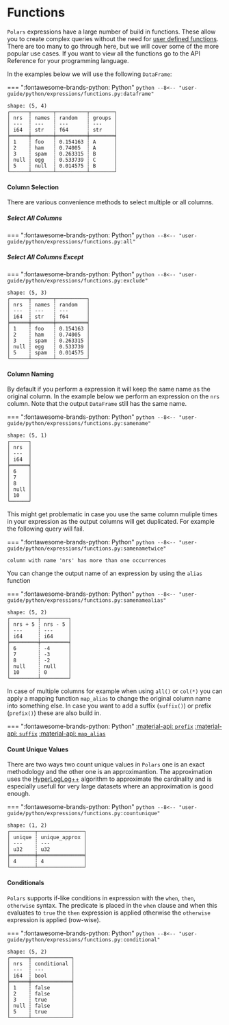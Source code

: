 # Functions

`Polars` expressions have a large number of build in functions. These allow you to create complex queries without the need for [user defined functions](user-defined-functions.md). There are too many to go through here, but we will cover some of the more popular use cases. If you want to view all the functions go to the API Reference for your programming language.

In the examples below we will use the following `DataFrame`:

=== ":fontawesome-brands-python: Python"
    ``` python
    --8<-- "user-guide/python/expressions/functions.py:dataframe"
    ```

```
shape: (5, 4)
┌──────┬───────┬──────────┬────────┐
│ nrs  ┆ names ┆ random   ┆ groups │
│ ---  ┆ ---   ┆ ---      ┆ ---    │
│ i64  ┆ str   ┆ f64      ┆ str    │
╞══════╪═══════╪══════════╪════════╡
│ 1    ┆ foo   ┆ 0.154163 ┆ A      │
│ 2    ┆ ham   ┆ 0.74005  ┆ A      │
│ 3    ┆ spam  ┆ 0.263315 ┆ B      │
│ null ┆ egg   ┆ 0.533739 ┆ C      │
│ 5    ┆ null  ┆ 0.014575 ┆ B      │
└──────┴───────┴──────────┴────────┘
```

#### Column Selection

There are various convenience methods to select multiple or all columns. 

##### Select All Columns

=== ":fontawesome-brands-python: Python"
    ``` python
    --8<-- "user-guide/python/expressions/functions.py:all"
    ```

##### Select All Columns Except

=== ":fontawesome-brands-python: Python"
    ``` python
    --8<-- "user-guide/python/expressions/functions.py:exclude"
    ```

```
shape: (5, 3)
┌──────┬───────┬──────────┐
│ nrs  ┆ names ┆ random   │
│ ---  ┆ ---   ┆ ---      │
│ i64  ┆ str   ┆ f64      │
╞══════╪═══════╪══════════╡
│ 1    ┆ foo   ┆ 0.154163 │
│ 2    ┆ ham   ┆ 0.74005  │
│ 3    ┆ spam  ┆ 0.263315 │
│ null ┆ egg   ┆ 0.533739 │
│ 5    ┆ spam  ┆ 0.014575 │
└──────┴───────┴──────────┘
```

#### Column Naming

By default if you perform a expression it will keep the same name as the original column. In the example below we perform an expression on the `nrs` column. Note that the output `DataFrame` still has the same name.

=== ":fontawesome-brands-python: Python"
    ``` python
    --8<-- "user-guide/python/expressions/functions.py:samename"
    ```

```
shape: (5, 1)
┌──────┐
│ nrs  │
│ ---  │
│ i64  │
╞══════╡
│ 6    │
│ 7    │
│ 8    │
│ null │
│ 10   │
└──────┘
```

This might get problematic in case you use the same column muliple times in your expression as the output columns will get duplicated. For example the following query will fail.

=== ":fontawesome-brands-python: Python"
    ``` python
    --8<-- "user-guide/python/expressions/functions.py:samenametwice"
    ```

```
column with name 'nrs' has more than one occurrences
```

You can change the output name of an expression by using the `alias` function 

=== ":fontawesome-brands-python: Python"
    ``` python
    --8<-- "user-guide/python/expressions/functions.py:samenamealias"
    ```

```
shape: (5, 2)
┌─────────┬─────────┐
│ nrs + 5 ┆ nrs - 5 │
│ ---     ┆ ---     │
│ i64     ┆ i64     │
╞═════════╪═════════╡
│ 6       ┆ -4      │
│ 7       ┆ -3      │
│ 8       ┆ -2      │
│ null    ┆ null    │
│ 10      ┆ 0       │
└─────────┴─────────┘
```

In case of multiple columns for example when using `all()` or `col(*)` you can apply a mapping function `map_alias`  to change the original column name into something else. In case you want to add a suffix (`suffix()`) or prefix (`prefix()`) these are also build in. 

=== ":fontawesome-brands-python: Python"
    [:material-api:  `prefix`](https://pola-rs.github.io/polars/py-polars/html/reference/expressions/api/polars.Expr.prefix.html)
    [:material-api:  `suffix`](https://pola-rs.github.io/polars/py-polars/html/reference/expressions/api/polars.Expr.suffix.html)
    [:material-api:  `map_alias`](https://pola-rs.github.io/polars/py-polars/html/reference/expressions/api/polars.Expr.map_alias.html)

#### Count Unique Values

There are two ways two count unique values in `Polars` one is an exact methodology and the other one is an approximantion. The approximation uses the [HyperLogLog++](https://en.wikipedia.org/wiki/HyperLogLog) algorithm to approximate the cardinality and is especially usefull for very large datasets where an approximation is good enough.


=== ":fontawesome-brands-python: Python"
    ``` python
    --8<-- "user-guide/python/expressions/functions.py:countunique"
    ```

```
shape: (1, 2)
┌────────┬───────────────┐
│ unique ┆ unique_approx │
│ ---    ┆ ---           │
│ u32    ┆ u32           │
╞════════╪═══════════════╡
│ 4      ┆ 4             │
└────────┴───────────────┘
```

#### Conditionals

`Polars` supports if-like conditions in expression with the `when`, `then`, `otherwise` syntax. The predicate is placed in the `when` clause and when this evaluates to `true` the `then` expression is applied otherwise the `otherwise` expression is applied (row-wise).

=== ":fontawesome-brands-python: Python"
    ``` python
    --8<-- "user-guide/python/expressions/functions.py:conditional"
    ```
```
shape: (5, 2)
┌──────┬─────────────┐
│ nrs  ┆ conditional │
│ ---  ┆ ---         │
│ i64  ┆ bool        │
╞══════╪═════════════╡
│ 1    ┆ false       │
│ 2    ┆ false       │
│ 3    ┆ true        │
│ null ┆ false       │
│ 5    ┆ true        │
└──────┴─────────────┘
```